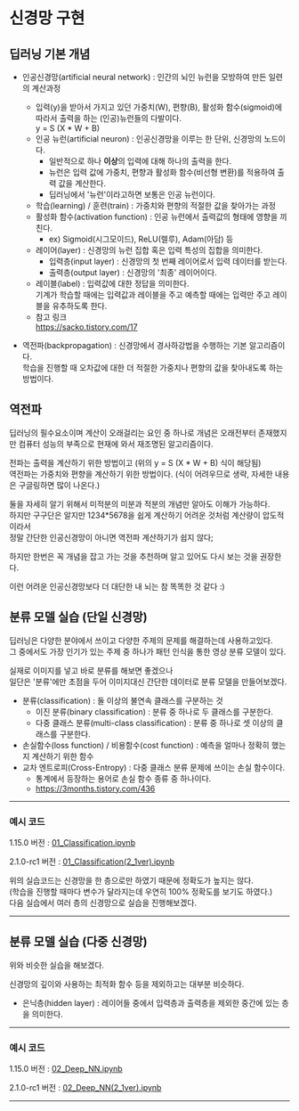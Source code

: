 # 신경망 구현

## 딥러닝 기본 개념

+ 인공신경망(artificial neural network) : 인간의 뇌인 뉴런을 모방하여 만든 일련의 계산과정
  + 입력(y)을 받아서 가지고 있던 가중치(W), 편향(B), 활성화 함수(sigmoid)에 따라서 출력을 하는 (인공)뉴런들의 다발이다.\
  y = S (X * W + B)
  + 인공 뉴런(artificial neuron) : 인공신경망을 이루는 한 단위, 신경망의 노드이다.
    + 일반적으로 하나 **이상**의 입력에 대해 하나의 출력을 한다.
    + 뉴런은 입력 값에 가중치, 편향과 활성화 함수(비선형 변환)를 적용하여 출력 값을 계산한다.
    + 딥러닝에서 '뉴런'이라고하면 보통은 인공 뉴런이다.
  + 학습(learning) / 훈련(train) : 가중치와 편향의 적절한 값을 찾아가는 과정
  + 활성화 함수(activation function) : 인공 뉴런에서 출력값의 형태에 영향을 끼친다.
    + ex) Sigmoid(시그모이드), ReLU(렐루), Adam(아담) 등
  + 레이어(layer) : 신경망의 뉴런 집합 혹은 입력 특성의 집합을 의미한다.
    + 입력층(input layer) : 신경망의 첫 번째 레이어로서 입력 데이터를 받는다.
    + 출력층(output layer) : 신경망의 '최종' 레이어이다.
  + 레이블(label) : 입력값에 대한 정답을 의미한다.\
  기계가 학습할 때에는 입력값과 레이블을 주고 예측할 때에는 입력만 주고 레이블을 유추하도록 한다.
  + 참고 링크\
  https://sacko.tistory.com/17
    
+ 역전파(backpropagation) : 신경망에서 경사하강법을 수행하는 기본 알고리즘이다.\
학습을 진행할 때 오차값에 대한 더 적절한 가중치나 편향의 값을 찾아내도록 하는 방법이다.

## 역전파

딥러닝의 필수요소이며 계산이 오래걸리는 요인 중 하나로 개념은 오래전부터 존재했지만 컴퓨터 성능의 부족으로 현재에 와서 재조명된 알고리즘이다.

전파는 출력을 계산하기 위한 방법이고 (위의 y = S (X * W + B) 식이 해당됨)\
역전파는 가중치와 편향을 계산하기 위한 방법이다. (식이 어려우므로 생략, 자세한 내용은 구글링하면 많이 나온다.)

둘을 자세히 알기 위해서 미적분의 미분과 적분의 개념만 알아도 이해가 가능하다.\
하지만 구구단은 알지만 1234\*5678을 쉽게 계산하기 어려운 것처럼 계산량이 압도적이라서\
정말 간단한 인공신경망이 아니면 역전파 계산하기가 쉽지 않다;

하지만 한번은 꼭 개념을 잡고 가는 것을 추천하며 알고 있어도 다시 보는 것을 권장한다.

이런 어려운 인공신경망보다 더 대단한 내 뇌는 참 똑똑한 것 같다 :)

## 분류 모델 실습 (단일 신경망)

딥러닝은 다양한 분야에서 쓰이고 다양한 주제의 문제를 해결하는데 사용하고있다.\
그 중에서도 가장 인기가 있는 주제 중 하나가 패턴 인식을 통한 영상 분류 모델이 있다.

실재로 이미지를 넣고 바로 분류를 해보면 좋겠으나 \
일단은 '분류'에만 초점을 두어 이미지대신 간단한 데이터로 분류 모델을 만들어보겠다.

+ 분류(classification) : 둘 이상의 불연속 클래스를 구분하는 것
  + 이진 분류(binary classification) : 분류 중 하나로 두 클래스를 구분한다.
  + 다중 클래스 분류(multi-class classification) : 분류 중 하나로 셋 이상의 클래스를 구분한다.
+ 손실함수(loss function) / 비용함수(cost function) : 예측을 얼마나 정확히 했는지 계산하기 위한 함수
+ 교차 엔트로피(Cross-Entropy) :  다중 클래스 분류 문제에 쓰이는 손실 함수이다.
  + 통계에서 등장하는 용어로 손실 함수 종류 중 하나이다.
  + https://3months.tistory.com/436

---
### 예시 코드

1.15.0 버전 : [01_Classification.ipynb](https://github.com/ii200400/Tensorflow_Tutorial/blob/master/04%20-%20Neural%20Network%20Basic/01_Classification.ipynb)

2.1.0-rc1 버전 : [01_Classification(2_1ver).ipynb](https://github.com/ii200400/Tensorflow_Tutorial/blob/master/04%20-%20Neural%20Network%20Basic/01_Classification(2_1ver).ipynb)

위의 실습코드는 신경망을 한 층으로만 하였기 때문에 정확도가 높지는 않다.\
(학습을 진행할 때마다 변수가 달라지는데 우연히 100% 정확도를 보기도 하였다.)\
다음 실습에서 여러 층의 신경망으로 실습을 진행해보겠다.

---

## 분류 모델 실습 (다중 신경망)

위와 비슷한 실습을 해보겠다. 

신경망의 깊이와 사용하는 최적화 함수 등을 제외하고는 대부분 비슷하다.

+ 은닉층(hidden layer) : 레이어들 중에서 입력층과 출력층을 제외한 중간에 있는 층을 의미한다.

---
### 예시 코드

1.15.0 버전 : [02_Deep_NN.ipynb](https://github.com/ii200400/Tensorflow_Tutorial/blob/master/04%20-%20Neural%20Network%20Basic/02_Deep_NN.ipynb)

2.1.0-rc1 버전 : [02_Deep_NN(2_1ver).ipynb](https://github.com/ii200400/Tensorflow_Tutorial/blob/master/04%20-%20Neural%20Network%20Basic/02_Deep_NN(2_1ver).ipynb)

---
